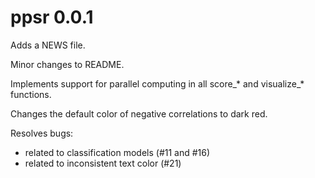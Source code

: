 # ppsr 0.0.1
Adds a NEWS file.

Minor changes to README.

Implements support for parallel computing in all score_* and visualize_* functions.

Changes the default color of negative correlations to dark red.

Resolves bugs:

* related to classification models (#11 and #16)
* related to inconsistent text color (#21)


